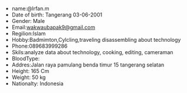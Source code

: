 - name:@Irfan.m
- Date of birth: Tangerang 03-06-2001
- Gender: Male
- Email:wakwaubapak9@gmail.com
- Regilion:Islam
- Hobby:Badmimton,Cylcling,traveling disassembling about technology
- Phone:089683999286
- Skils:analyze data about technology, cooking, editing, cameraman
- BloodType:
- Addres:Jalan raya pamulang benda timur 15
  tangerang selatan
- Height: 165 Cm
- Weight: 50 kg
- Nationalty: Indonesia

